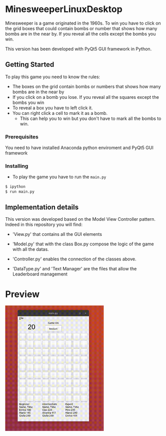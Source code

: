 # MinesweeperLinuxDesktop
Minesweeper is a game originated in the 1960s. To win you have to click on the grid boxes that could contain bombs or number that shows how many bombs are in the near by. If you reveal all the cells except the bombs you win.

This version has been developed with PyQt5 GUI framework in Python.

## Getting Started
To play this game you need to know the rules:
* The boxes on the grid contain bombs or numbers that shows how many bombs are in the near by
* If you click on a bomb you lose. If you reveal all the squares except the bombs you win
* To reveal a box you have to left click it.
* You can right click a cell to mark it as a bomb. 
  * This can help you to win but you don't have to mark all the bombs to win.

### Prerequisites
You need to have installed Anaconda python enviroment and PyQt5 GUI framework

### Installing
* To play the game you have to run the `main.py`
```
$ ipython
$ run main.py
```

## Implementation details
This version was developed based on the Model View Controller pattern.
Indeed in this repository you will find:
* 'View.py' that contains all the GUI elements
* 'Model.py' that with the class Box.py compose the logic of the game with all the datas.
* 'Controller.py' enables the connection of the classes above.

* 'DataType.py' and 'Text Manager' are the files that allow the Leaderboard management

# Preview
<img src="https://github.com/EnricoCollini/MinesweeperLinuxDesktop/blob/master/video.gif" height="400">
